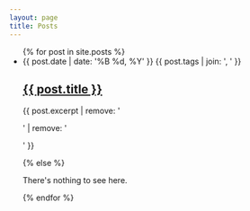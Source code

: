 ```yaml
---
layout: page
title: Posts
---
```


<ul class="posts">
  {% for post in site.posts %}
    <li>
      <span class="post-date">
        <time>{{ post.date | date: '%B %d, %Y' }}</time>
      </span>
      <span class="post-tags">{{ post.tags | join: ', ' }}</span>
      <a href="{{ post.url }}">
        <h2 class="post-title">
            {{ post.title }}
        </h2>
      </a>
      <p class="post-excerpt">
        {{ post.excerpt | remove: '<p>' | remove: '</p>' }}
      </p>
    </li>
  {% else %}
    <p>There's nothing to see here.</p>
  {% endfor %}
</ul>
